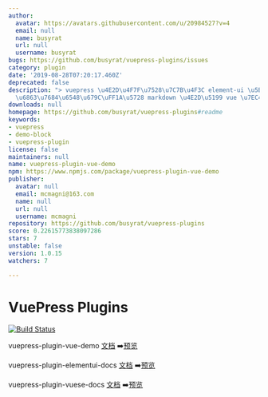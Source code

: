 ```yaml
---
author:
  avatar: https://avatars.githubusercontent.com/u/20984527?v=4
  email: null
  name: busyrat
  url: null
  username: busyrat
bugs: https://github.com/busyrat/vuepress-plugins/issues
category: plugin
date: '2019-08-28T07:20:17.460Z'
deprecated: false
description: "> vuepress \u4E2D\u4F7F\u7528\u7C7B\u4F3C element-ui \u5B98\u65B9\u6587\
  \u6863\u7684\u6548\u679C\uFF1A\u5728 markdown \u4E2D\u5199 vue \u7EC4\u4EF6 demo"
downloads: null
homepage: https://github.com/busyrat/vuepress-plugins#readme
keywords:
- vuepress
- demo-block
- vuepress-plugin
license: false
maintainers: null
name: vuepress-plugin-vue-demo
npm: https://www.npmjs.com/package/vuepress-plugin-vue-demo
publisher:
  avatar: null
  email: mcmagni@163.com
  name: null
  url: null
  username: mcmagni
repository: https://github.com/busyrat/vuepress-plugins
score: 0.22615773838097286
stars: 7
unstable: false
version: 1.0.15
watchers: 7

---
```


# VuePress Plugins

[![Build Status](https://travis-ci.org/busyrat/vuepress-plugins.svg?branch=master)](https://travis-ci.org/busyrat/vuepress-plugins)

vuepress-plugin-vue-demo
[文档](https://github.com/busyrat/vuepress-plugins/blob/master/packages/vue-demo/README.md) ➡️[预览](https://busyrat.github.io/vuepress-plugins/vue-demo/)


vuepress-plugin-elementui-docs
[文档](https://github.com/busyrat/vuepress-plugins/blob/master/packages/elementui-docs/README.md) ➡️[预览](https://busyrat.github.io/vuepress-plugins/elementui-docs/)


vuepress-plugin-vuese-docs
[文档](https://github.com/busyrat/vuepress-plugins/blob/master/packages/vuese-docs/README.md) ➡️[预览](https://busyrat.github.io/vuepress-plugins/vuese-docs/)
